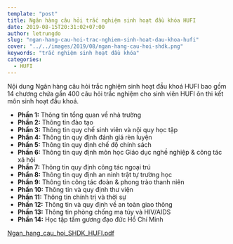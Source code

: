 ```yaml
---
template: "post"
title: Ngân hàng câu hỏi trắc nghiệm sinh hoạt đầu khóa HUFI
date: 2019-08-15T20:31:02+07:00
author: letrungdo
slug: "ngan-hang-cau-hoi-trac-nghiem-sinh-hoat-dau-khoa-hufi"
cover: "../../images/2019/08/ngan-hang-cau-hoi-shdk.png"
keywords: "trắc nghiệm sinh hoạt đầu khóa"
categories:
  - HUFI
---
```


Nội dung Ngân hàng câu hỏi trắc nghiệm sinh hoạt đầu khoá HUFI bao gồm 14 chương chứa gần 400 câu hỏi trắc nghiệm cho sinh viên HUFI ôn thi kết môn sinh hoạt đầu khoá.

- **Phần 1:** Thông tin tổng quan về nhà trường
- **Phần 2:** Thông tin đào tạo
- **Phần 3:** Thông tin quy chế sinh viên và nội quy học tập
- **Phần 4:** Thông tin quy định đánh giá rèn luyện
- **Phần 5:** Thông tin quy định chế độ chính sách
- **Phần 6:** Thông tin quy định môn học Giáo dục nghề nghiệp & công tác xã hội
- **Phần 7:** Thông tin quy định công tác ngoại trú
- **Phần 8:** Thông tin quy định an ninh trật tự trường học
- **Phần 9:** Thông tin công tác đoàn & phong trào thanh niên
- **Phần 10:** Thông tin và quy định thư viện
- **Phần 11:** Thông tin chính trị và thời sự
- **Phần 12:** Thông tin và quy định về an toàn giao thông
- **Phần 13:** Thông tin phòng chống ma túy và HIV/AIDS
- **Phần 14:** Học tập tấm gương đạo đức Hồ Chí Minh

<div class="wp-block-file">
  <a href="https://github.com/letrungdo/hufi_docs/raw/main/Ngan_hang_cau_hoi_SHDK_HUFI_DOLT.pdf" target="_blank" rel="noreferrer noopener">Ngan_hang_cau_hoi_SHDK_HUFI.pdf</a>
</div>
